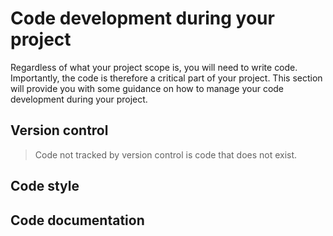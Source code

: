 # Code development during your project

Regardless of what your project scope is, you will need to write code. Importantly, the code is therefore a critical
part of your project. This section will provide you with some guidance on how to manage your code development during
your project.

## Version control

> Code not tracked by version control is code that does not exist.

## Code style

## Code documentation
